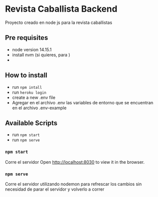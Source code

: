 # Revista Caballista Backend

Proyecto creado en node js para la revista caballistas

## Pre requisites

-   node version 14.15.1
-   install nvm (si quieres, para )
-

## How to install

-   run `npm intall`
-   run `heroku login`
-   create a new .env file
-   Agregar en el archivo .env las variables de entorno que se encuentran en el archivo .env-example

## Available Scripts

-   run `npm start`
-   run `npm serve`

### `npm start`

Corre el servidor
Open [http://localhost:8030](http://localhost:8030) to view it in the browser.

### `npm serve`

Corre el servidor utilizando nodemon para refrescar los cambios sin necesidad de parar el servidor y volverlo a correr
